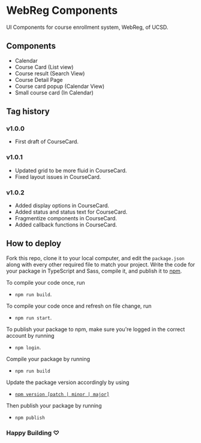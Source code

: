# WebReg Components
UI Components for course enrollment system, WebReg, of UCSD.

## Components
* Calendar
* Course Card (List view)
* Course result (Search View)
* Course Detail Page
* Course card popup (Calendar View)
* Small course card (In Calendar)

## Tag history

### v1.0.0
* First draft of CourseCard.

### v1.0.1
* Updated grid to be more fluid in CourseCard. 
* Fixed layout issues in CourseCard.

### v1.0.2
* Added display options in CourseCard.
* Added status and status text for CourseCard. 
* Fragmentize components in CourseCard. 
* Added callback functions in CourseCard. 

## How to deploy

Fork this repo, clone it to your local computer, and edit the `package.json` along with every other required file to match your project.
Write the code for your package in TypeScript and Sass, compile it, and publish it to [npm](https://npmjs.com).

To compile your code once, run

- `npm run build`.

To compile your code once and refresh on file change, run

- `npm run start`.

To publish your package to npm, make sure you're logged in the correct account by running

- `npm login`.

Compile your package by running

- `npm run build`

Update the package version accordingly by using

- [`npm version [patch | minor | major]`](https://docs.npmjs.com/about-semantic-versioning)

Then publish your package by running

- `npm publish`

### Happy Building ♡

